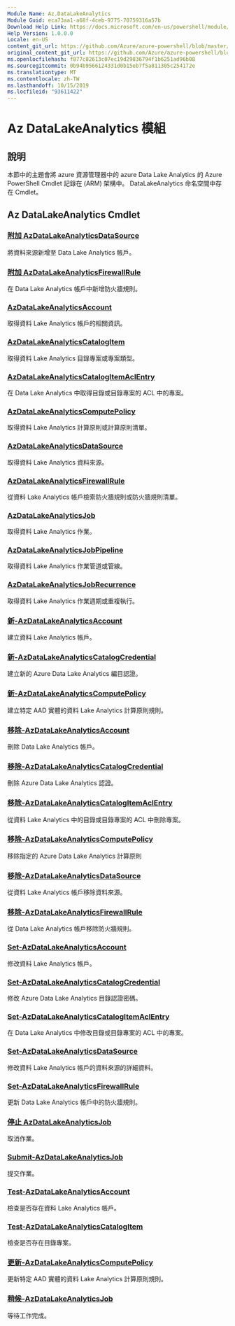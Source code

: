 ```yaml
---
Module Name: Az.DataLakeAnalytics
Module Guid: eca73aa1-a68f-4ceb-9775-70759316a57b
Download Help Link: https://docs.microsoft.com/en-us/powershell/module/az.datalakeanalytics
Help Version: 1.0.0.0
Locale: en-US
content_git_url: https://github.com/Azure/azure-powershell/blob/master/src/DataLakeAnalytics/DataLakeAnalytics/help/Az.DataLakeAnalytics.md
original_content_git_url: https://github.com/Azure/azure-powershell/blob/master/src/DataLakeAnalytics/DataLakeAnalytics/help/Az.DataLakeAnalytics.md
ms.openlocfilehash: f877c82613c07ec19d29836794f1b6251ad96b08
ms.sourcegitcommit: 0b94b9566124331d0b15eb7f5a811305c254172e
ms.translationtype: MT
ms.contentlocale: zh-TW
ms.lasthandoff: 10/15/2019
ms.locfileid: "93611422"
---
```

# Az DataLakeAnalytics 模組
## 說明
本節中的主題會將 azure 資源管理器中的 azure Data Lake Analytics 的 Azure PowerShell Cmdlet 記錄在 (ARM) 架構中。 DataLakeAnalytics 命名空間中存在 Cmdlet。

## Az DataLakeAnalytics Cmdlet
### [附加 AzDataLakeAnalyticsDataSource](Add-AzDataLakeAnalyticsDataSource.md)
將資料來源新增至 Data Lake Analytics 帳戶。

### [附加 AzDataLakeAnalyticsFirewallRule](Add-AzDataLakeAnalyticsFirewallRule.md)
在 Data Lake Analytics 帳戶中新增防火牆規則。

### [AzDataLakeAnalyticsAccount](Get-AzDataLakeAnalyticsAccount.md)
取得資料 Lake Analytics 帳戶的相關資訊。

### [AzDataLakeAnalyticsCatalogItem](Get-AzDataLakeAnalyticsCatalogItem.md)
取得資料 Lake Analytics 目錄專案或專案類型。

### [AzDataLakeAnalyticsCatalogItemAclEntry](Get-AzDataLakeAnalyticsCatalogItemAclEntry.md)
在 Data Lake Analytics 中取得目錄或目錄專案的 ACL 中的專案。

### [AzDataLakeAnalyticsComputePolicy](Get-AzDataLakeAnalyticsComputePolicy.md)
取得資料 Lake Analytics 計算原則或計算原則清單。

### [AzDataLakeAnalyticsDataSource](Get-AzDataLakeAnalyticsDataSource.md)
取得資料 Lake Analytics 資料來源。

### [AzDataLakeAnalyticsFirewallRule](Get-AzDataLakeAnalyticsFirewallRule.md)
從資料 Lake Analytics 帳戶檢索防火牆規則或防火牆規則清單。

### [AzDataLakeAnalyticsJob](Get-AzDataLakeAnalyticsJob.md)
取得資料 Lake Analytics 作業。

### [AzDataLakeAnalyticsJobPipeline](Get-AzDataLakeAnalyticsJobPipeline.md)
取得資料 Lake Analytics 作業管道或管線。

### [AzDataLakeAnalyticsJobRecurrence](Get-AzDataLakeAnalyticsJobRecurrence.md)
取得資料 Lake Analytics 作業週期或重複執行。

### [新-AzDataLakeAnalyticsAccount](New-AzDataLakeAnalyticsAccount.md)
建立資料 Lake Analytics 帳戶。

### [新-AzDataLakeAnalyticsCatalogCredential](New-AzDataLakeAnalyticsCatalogCredential.md)
建立新的 Azure Data Lake Analytics 編目認證。

### [新-AzDataLakeAnalyticsComputePolicy](New-AzDataLakeAnalyticsComputePolicy.md)
建立特定 AAD 實體的資料 Lake Analytics 計算原則規則。

### [移除-AzDataLakeAnalyticsAccount](Remove-AzDataLakeAnalyticsAccount.md)
刪除 Data Lake Analytics 帳戶。

### [移除-AzDataLakeAnalyticsCatalogCredential](Remove-AzDataLakeAnalyticsCatalogCredential.md)
刪除 Azure Data Lake Analytics 認證。

### [移除-AzDataLakeAnalyticsCatalogItemAclEntry](Remove-AzDataLakeAnalyticsCatalogItemAclEntry.md)
從資料 Lake Analytics 中的目錄或目錄專案的 ACL 中刪除專案。

### [移除-AzDataLakeAnalyticsComputePolicy](Remove-AzDataLakeAnalyticsComputePolicy.md)
移除指定的 Azure Data Lake Analytics 計算原則

### [移除-AzDataLakeAnalyticsDataSource](Remove-AzDataLakeAnalyticsDataSource.md)
從資料 Lake Analytics 帳戶移除資料來源。

### [移除-AzDataLakeAnalyticsFirewallRule](Remove-AzDataLakeAnalyticsFirewallRule.md)
從 Data Lake Analytics 帳戶移除防火牆規則。

### [Set-AzDataLakeAnalyticsAccount](Set-AzDataLakeAnalyticsAccount.md)
修改資料 Lake Analytics 帳戶。

### [Set-AzDataLakeAnalyticsCatalogCredential](Set-AzDataLakeAnalyticsCatalogCredential.md)
修改 Azure Data Lake Analytics 目錄認證密碼。

### [Set-AzDataLakeAnalyticsCatalogItemAclEntry](Set-AzDataLakeAnalyticsCatalogItemAclEntry.md)
在 Data Lake Analytics 中修改目錄或目錄專案的 ACL 中的專案。

### [Set-AzDataLakeAnalyticsDataSource](Set-AzDataLakeAnalyticsDataSource.md)
修改資料 Lake Analytics 帳戶的資料來源的詳細資料。

### [Set-AzDataLakeAnalyticsFirewallRule](Set-AzDataLakeAnalyticsFirewallRule.md)
更新 Data Lake Analytics 帳戶中的防火牆規則。

### [停止 AzDataLakeAnalyticsJob](Stop-AzDataLakeAnalyticsJob.md)
取消作業。

### [Submit-AzDataLakeAnalyticsJob](Submit-AzDataLakeAnalyticsJob.md)
提交作業。

### [Test-AzDataLakeAnalyticsAccount](Test-AzDataLakeAnalyticsAccount.md)
檢查是否存在資料 Lake Analytics 帳戶。

### [Test-AzDataLakeAnalyticsCatalogItem](Test-AzDataLakeAnalyticsCatalogItem.md)
檢查是否存在目錄專案。

### [更新-AzDataLakeAnalyticsComputePolicy](Update-AzDataLakeAnalyticsComputePolicy.md)
更新特定 AAD 實體的資料 Lake Analytics 計算原則規則。

### [稍候-AzDataLakeAnalyticsJob](Wait-AzDataLakeAnalyticsJob.md)
等待工作完成。

